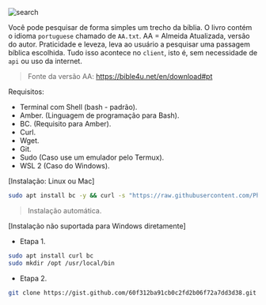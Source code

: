![search](https://github.com/Jetrom17/Bible/assets/72875404/920fab7d-13c6-4c68-b79d-f5acd404386f)

Você pode pesquisar de forma simples um trecho da bíblia. O livro contém o idioma `portuguese` chamado de `AA.txt`. AA = Almeida Atualizada, versão do autor. Praticidade e leveza, leva ao usuário a pesquisar uma passagem bíblica escolhida. Tudo isso acontece no `client`, isto é, sem necessidade de `api` ou uso da internet.
> Fonte da versão AA: https://bible4u.net/en/download#pt

Requisitos:

- Terminal com Shell (bash - padrão).
- Amber. (Linguagem de programação para Bash).
- BC. (Requisito para Amber).
- Curl.
- Wget.
- Git.
- Sudo (Caso use um emulador pelo Termux).
- WSL 2 (Caso do Windows).

[Instalação: Linux ou Mac]

```bash
sudo apt install bc -y && curl -s "https://raw.githubusercontent.com/Ph0enixKM/AmberNative/master/setup/install.sh" | bash && git clone https://gist.github.com/60f312ba91cb0c2fd2b06f72a7dd3d38.git && mv 60f312ba91cb0c2fd2b06f72a7dd3d38 search_bible && cd search_bible && wget https://github.com/Jetrom17/Bible/raw/main/Search/AA.txt && clear && ls && echo "Execute amber sc.ab"
```
> Instalação automática.

[Instalação não suportada para Windows diretamente]

- Etapa 1.
```bash
sudo apt install curl bc
sudo mkdir /opt /usr/local/bin
```
- Etapa 2.
```bash
git clone https://gist.github.com/60f312ba91cb0c2fd2b06f72a7dd3d38.git && mv 60f312ba91cb0c2fd2b06f72a7dd3d38 search_bible && cd search_bible && wget https://github.com/Jetrom17/Bible/raw/main/Search/AA.txt && clear && ls && echo "Execute amber sc.ab"
```
